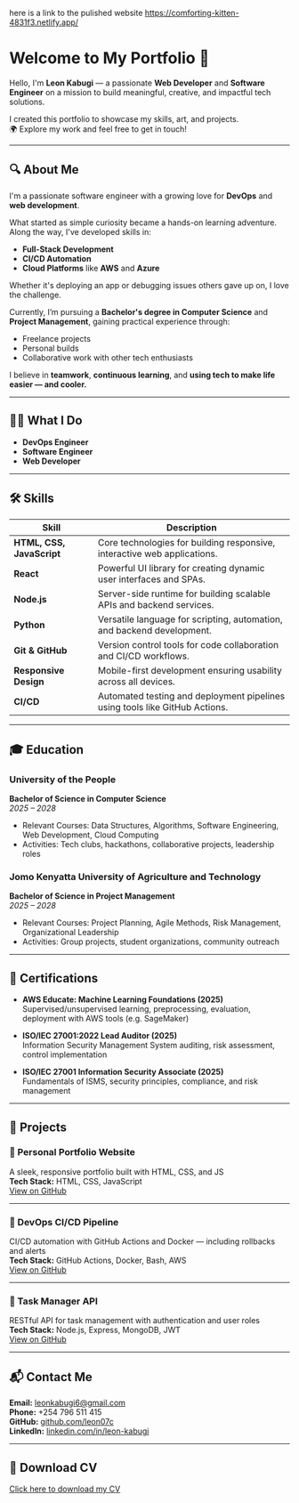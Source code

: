 here is a link to the pulished website https://comforting-kitten-4831f3.netlify.app/


# Welcome to My Portfolio 👋

Hello, I'm **Leon Kabugi** — a passionate **Web Developer** and **Software Engineer** on a mission to build meaningful, creative, and impactful tech solutions.

I created this portfolio to showcase my skills, art, and projects.  
🌍 Explore my work and feel free to get in touch!

---

## 🔍 About Me

I'm a passionate software engineer with a growing love for **DevOps** and **web development**.

What started as simple curiosity became a hands-on learning adventure. Along the way, I've developed skills in:
- **Full-Stack Development**
- **CI/CD Automation**
- **Cloud Platforms** like **AWS** and **Azure**

Whether it's deploying an app or debugging issues others gave up on, I love the challenge.

Currently, I’m pursuing a **Bachelor's degree in Computer Science** and **Project Management**, gaining practical experience through:
- Freelance projects  
- Personal builds  
- Collaborative work with other tech enthusiasts

I believe in **teamwork**, **continuous learning**, and **using tech to make life easier — and cooler.**

---

## 👨‍💻 What I Do

- **DevOps Engineer**
- **Software Engineer**
- **Web Developer**

---

## 🛠️ Skills

| Skill            | Description |
|------------------|-------------|
| **HTML, CSS, JavaScript** | Core technologies for building responsive, interactive web applications. |
| **React** | Powerful UI library for creating dynamic user interfaces and SPAs. |
| **Node.js** | Server-side runtime for building scalable APIs and backend services. |
| **Python** | Versatile language for scripting, automation, and backend development. |
| **Git & GitHub** | Version control tools for code collaboration and CI/CD workflows. |
| **Responsive Design** | Mobile-first development ensuring usability across all devices. |
| **CI/CD** | Automated testing and deployment pipelines using tools like GitHub Actions. |

---

## 🎓 Education

### **University of the People**  
**Bachelor of Science in Computer Science**  
_2025 – 2028_  
- Relevant Courses: Data Structures, Algorithms, Software Engineering, Web Development, Cloud Computing  
- Activities: Tech clubs, hackathons, collaborative projects, leadership roles

### **Jomo Kenyatta University of Agriculture and Technology**  
**Bachelor of Science in Project Management**  
_2025 – 2028_  
- Relevant Courses: Project Planning, Agile Methods, Risk Management, Organizational Leadership  
- Activities: Group projects, student organizations, community outreach

---

## 📜 Certifications

- **AWS Educate: Machine Learning Foundations (2025)**  
  Supervised/unsupervised learning, preprocessing, evaluation, deployment with AWS tools (e.g. SageMaker)

- **ISO/IEC 27001:2022 Lead Auditor (2025)**  
  Information Security Management System auditing, risk assessment, control implementation

- **ISO/IEC 27001 Information Security Associate (2025)**  
  Fundamentals of ISMS, security principles, compliance, and risk management

---

## 🚀 Projects

### **📌 Personal Portfolio Website**  
A sleek, responsive portfolio built with HTML, CSS, and JS  
**Tech Stack:** HTML, CSS, JavaScript  
[View on GitHub](#)

---

### **📌 DevOps CI/CD Pipeline**  
CI/CD automation with GitHub Actions and Docker — including rollbacks and alerts  
**Tech Stack:** GitHub Actions, Docker, Bash, AWS  
[View on GitHub](#)

---

### **📌 Task Manager API**  
RESTful API for task management with authentication and user roles  
**Tech Stack:** Node.js, Express, MongoDB, JWT  
[View on GitHub](#)

---

## 📬 Contact Me

**Email:** leonkabugi6@gmail.com  
**Phone:** +254 796 511 415  
**GitHub:** [github.com/leon07c](https://github.com/leon07c)  
**LinkedIn:** [linkedin.com/in/leon-kabugi](https://linkedin.com/in/leon-kabugi)

---

## 📄 Download CV

[Click here to download my CV](#)
